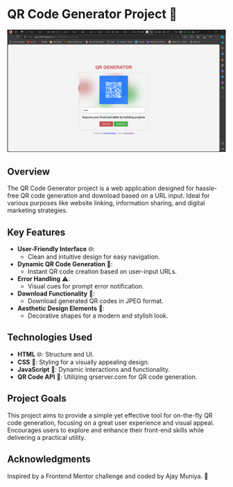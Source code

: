 # QR Code Generator Project 🚀

![QR Code Generator Preview](./images/preview.png)

## Overview
The QR Code Generator project is a web application designed for hassle-free QR code generation and download based on a URL input. Ideal for various purposes like website linking, information sharing, and digital marketing strategies.

## Key Features
- **User-Friendly Interface** 🌐:
  - Clean and intuitive design for easy navigation.
- **Dynamic QR Code Generation** 📲:
  - Instant QR code creation based on user-input URLs.
- **Error Handling** ⚠️:
  - Visual cues for prompt error notification.
- **Download Functionality** 📁:
  - Download generated QR codes in JPEG format.
- **Aesthetic Design Elements** 🎨:
  - Decorative shapes for a modern and stylish look.

## Technologies Used
- **HTML** 🌐: Structure and UI.
- **CSS** 🎨: Styling for a visually appealing design.
- **JavaScript** 🚀: Dynamic interactions and functionality.
- **QR Code API** 🤖: Utilizing qrserver.com for QR code generation.

## Project Goals
This project aims to provide a simple yet effective tool for on-the-fly QR code generation, focusing on a great user experience and visual appeal. Encourages users to explore and enhance their front-end skills while delivering a practical utility.

## Acknowledgments
Inspired by a Frontend Mentor challenge and coded by Ajay Muniya. 🙌

